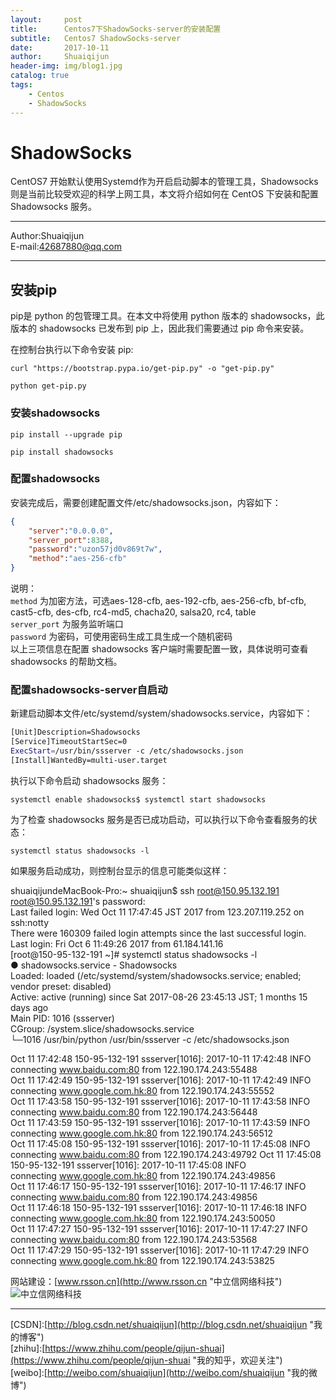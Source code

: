```yaml
---
layout:     post
title:      Centos7下ShadowSocks-server的安装配置
subtitle:   Centos7 ShadowSocks-server
date:       2017-10-11
author:     Shuaiqijun
header-img: img/blog1.jpg
catalog: true
tags:
    - Centos
    - ShadowSocks
---
```

ShadowSocks
===========================
CentOS7 开始默认使用Systemd作为开启启动脚本的管理工具，Shadowsocks则是当前比较受欢迎的科学上网工具，本文将介绍如何在 CentOS 下安装和配置 Shadowsocks 服务。  
******  
Author:Shuaiqijun  
E-mail:42687880@qq.com  
******  
## 安装pip
pip是 python 的包管理工具。在本文中将使用 python 版本的 shadowsocks，此版本的 shadowsocks 已发布到 pip 上，因此我们需要通过 pip 命令来安装。  

在控制台执行以下命令安装 pip:  
```
curl "https://bootstrap.pypa.io/get-pip.py" -o "get-pip.py"
```

```
python get-pip.py
```     
### 安装shadowsocks
```
pip install --upgrade pip
```

``` 
pip install shadowsocks
```  
### 配置shadowsocks
安装完成后，需要创建配置文件/etc/shadowsocks.json，内容如下：  
```json
{ 
	"server":"0.0.0.0", 
	"server_port":8388, 
	"password":"uzon57jd0v869t7w", 
	"method":"aes-256-cfb"
}
```  
说明：  
	`method` 为加密方法，可选aes-128-cfb, aes-192-cfb, aes-256-cfb, bf-cfb, cast5-cfb, des-cfb, rc4-md5, chacha20, salsa20, rc4, table  
	`server_port` 为服务监听端口  
	`password` 为密码，可使用密码生成工具生成一个随机密码  
	以上三项信息在配置 shadowsocks 客户端时需要配置一致，具体说明可查看 shadowsocks 的帮助文档。
### 配置shadowsocks-server自启动
新建启动脚本文件/etc/systemd/system/shadowsocks.service，内容如下：  
```bash
[Unit]Description=Shadowsocks  
[Service]TimeoutStartSec=0  
ExecStart=/usr/bin/ssserver -c /etc/shadowsocks.json  
[Install]WantedBy=multi-user.target
```   
执行以下命令启动 shadowsocks 服务：
```  
systemctl enable shadowsocks$ systemctl start shadowsocks 
``` 
为了检查 shadowsocks 服务是否已成功启动，可以执行以下命令查看服务的状态：
```  
systemctl status shadowsocks -l 
``` 
如果服务启动成功，则控制台显示的信息可能类似这样：  

shuaiqijundeMacBook-Pro:~ shuaiqijun$ ssh root@150.95.132.191  
root@150.95.132.191's password:   
Last failed login: Wed Oct 11 17:47:45 JST 2017 from 123.207.119.252 on ssh:notty  
There were 160309 failed login attempts since the last successful login.  
Last login: Fri Oct  6 11:49:26 2017 from 61.184.141.16  
[root@150-95-132-191 ~]# systemctl status shadowsocks -l  
● shadowsocks.service - Shadowsocks  
   Loaded: loaded (/etc/systemd/system/shadowsocks.service; enabled; vendor preset: disabled)  
   Active: active (running) since Sat 2017-08-26 23:45:13 JST; 1 months 15 days ago  
 Main PID: 1016 (ssserver)  
   CGroup: /system.slice/shadowsocks.service  
           └─1016 /usr/bin/python /usr/bin/ssserver -c /etc/shadowsocks.json  

Oct 11 17:42:48 150-95-132-191 ssserver[1016]: 2017-10-11 17:42:48 INFO       
connecting www.baidu.com:80 from 122.190.174.243:55488  
Oct 11 17:42:49 150-95-132-191 ssserver[1016]: 2017-10-11 17:42:49 INFO       
connecting www.google.com.hk:80 from 122.190.174.243:55552  
Oct 11 17:43:58 150-95-132-191 ssserver[1016]: 2017-10-11 17:43:58 INFO       
connecting www.baidu.com:80 from 122.190.174.243:56448  
Oct 11 17:43:59 150-95-132-191 ssserver[1016]: 2017-10-11 17:43:59 INFO       
connecting www.google.com.hk:80 from 122.190.174.243:56512  
Oct 11 17:45:08 150-95-132-191 ssserver[1016]: 2017-10-11 17:45:08 INFO       
connecting www.baidu.com:80 from 122.190.174.243:49792
Oct 11 17:45:08 150-95-132-191 ssserver[1016]: 2017-10-11 17:45:08 INFO       
connecting www.google.com.hk:80 from 122.190.174.243:49856  
Oct 11 17:46:17 150-95-132-191 ssserver[1016]: 2017-10-11 17:46:17 INFO       
connecting www.baidu.com:80 from 122.190.174.243:49856  
Oct 11 17:46:18 150-95-132-191 ssserver[1016]: 2017-10-11 17:46:18 INFO       
connecting www.google.com.hk:80 from 122.190.174.243:50050  
Oct 11 17:47:27 150-95-132-191 ssserver[1016]: 2017-10-11 17:47:27 INFO      
connecting www.baidu.com:80 from 122.190.174.243:53568  
Oct 11 17:47:29 150-95-132-191 ssserver[1016]: 2017-10-11 17:47:29 INFO       
connecting www.google.com.hk:80 from 122.190.174.243:53825   



网站建设：[www.rsson.cn](http://www.rsson.cn "中立信网络科技")  
![中立信网络科技][rsson-logo]  

--------------------------------
[CSDN]:[http://blog.csdn.net/shuaiqijun](http://blog.csdn.net/shuaiqijun "我的博客")  
[zhihu]:[https://www.zhihu.com/people/qijun-shuai](https://www.zhihu.com/people/qijun-shuai "我的知乎，欢迎关注")  
[weibo]:[http://weibo.com/shuaiqijun](http://weibo.com/shuaiqijun "我的微博")  
 

[rsson-logo]:http://www.rsson.cn/Templates/duomi/images/logo-1.png "中立信logo"
[baidu-logo]:http://www.baidu.com/img/bdlogo.gif "百度logo"  
[weibo-logo]:/img/weibo.png "点击图片进入我的微博"  
[csdn-logo]:/img/csdn.png "我的CSDN博客"  
[foryou]:https://github.com/shuaiqijun/ImageCache/raw/master/Logo/foryou.gif 
